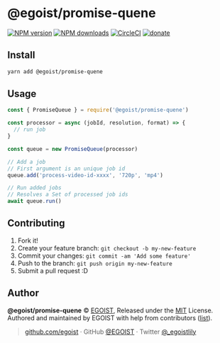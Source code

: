 # @egoist/promise-quene

[![NPM version](https://badgen.net/npm/v/@egoist/promise-quene)](https://npmjs.com/package/@egoist/promise-quene) [![NPM downloads](https://badgen.net/npm/dm/@egoist/promise-quene)](https://npmjs.com/package/@egoist/promise-quene) [![CircleCI](https://badgen.net/circleci/github/egoist/promise-quene/master)](https://circleci.com/gh/egoist/promise-quene/tree/master) [![donate](https://badgen.net/badge/support%20me/donate/ff69b4)](https://github.com/sponsors/egoist)

## Install

```bash
yarn add @egoist/promise-quene
```

## Usage

```js
const { PromiseQueue } = require('@egoist/promise-quene')

const processor = async (jobId, resolution, format) => {
  // run job
}

const queue = new PromiseQueue(processor)

// Add a job
// First argument is an unique job id
queue.add('process-video-id-xxxx', '720p', 'mp4')

// Run added jobs
// Resolves a Set of processed job ids
await queue.run()
```

## Contributing

1. Fork it!
2. Create your feature branch: `git checkout -b my-new-feature`
3. Commit your changes: `git commit -am 'Add some feature'`
4. Push to the branch: `git push origin my-new-feature`
5. Submit a pull request :D

## Author

**@egoist/promise-quene** © [EGOIST](https://github.com/egoist), Released under the [MIT](./LICENSE) License.<br>
Authored and maintained by EGOIST with help from contributors ([list](https://github.com/egoist/@egoist/promise-quene/contributors)).

> [github.com/egoist](https://github.com/egoist) · GitHub [@EGOIST](https://github.com/egoist) · Twitter [@\_egoistlily](https://twitter.com/_egoistlily)
